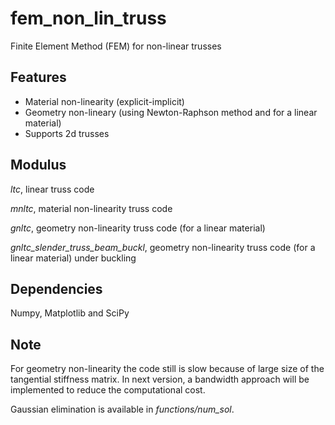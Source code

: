 # fem_non_lin_truss
Finite Element Method (FEM) for non-linear trusses

## Features
- Material non-linearity (explicit-implicit)
- Geometry non-lineary (using Newton-Raphson method and for a linear material)
- Supports 2d trusses

## Modulus
*ltc*, linear truss code

*mnltc*, material non-linearity truss code 

*gnltc*, geometry non-linearity truss code (for a linear material)

*gnltc_slender_truss_beam_buckl*, geometry non-linearity truss code (for a linear material) under buckling

## Dependencies
Numpy, Matplotlib and SciPy

## Note
For geometry non-linearity the code still is slow because of large size of the tangential stiffness matrix. In next version, a bandwidth approach will be implemented to reduce the computational cost.

Gaussian elimination is available in *functions/num_sol*.
